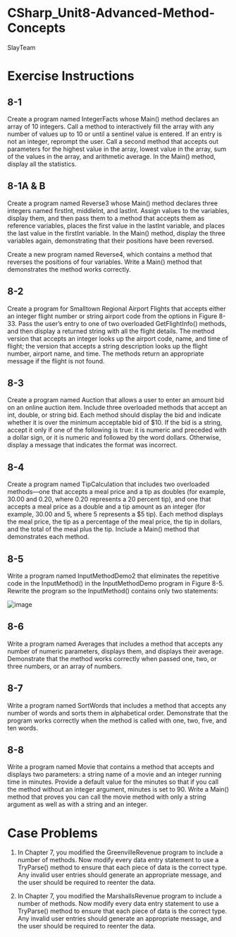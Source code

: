 # CSharp_Unit8-Advanced-Method-Concepts

SlayTeam

# Exercise Instructions
8-1
-
Create a program named IntegerFacts whose Main() method declares an array of 10 integers. Call a method to interactively fill the array with any number of values up to 10 or until a sentinel value is entered. If an entry is not an integer, reprompt the user. Call a second method that accepts out parameters for the highest value in the array, lowest value in the array, sum of the values in the array, and arithmetic average. In the Main() method, display all the statistics.

8-1A & B
-
Create a program named Reverse3 whose Main() method declares three integers named firstInt, middleInt, and lastInt. Assign values to the variables, display them, and then pass them to a method that accepts them as reference variables, places the first value in the lastInt variable, and places the last value in the firstInt variable. In the Main() method, display the three variables again, demonstrating that their positions have been reversed.

Create a new program named Reverse4, which contains a method that reverses the positions of four variables. Write a Main() method that demonstrates the method works correctly.

8-2
--
Create a program for Smalltown Regional Airport Flights that accepts either an integer flight number or string airport code from the options in Figure 8-33. Pass the user’s entry to one of two overloaded GetFlightInfo() methods, and then display a returned string with all the flight details. The method version that accepts an integer looks up the airport code, name, and time of flight; the version that accepts a string description looks up the flight number, airport name, and time. The methods return an appropriate message if the flight is not found.

8-3
--
Create a program named Auction that allows a user to enter an amount bid on an online auction item. Include three overloaded methods that accept an int, double, or string bid. Each method should display the bid and indicate whether it is over the minimum acceptable bid of $10. If the bid is a string, accept it only if one of the following is true: it is numeric and preceded with a dollar sign, or it is numeric and followed by the word dollars. Otherwise, display a message that indicates the format was incorrect.

8-4
--
Create a program named TipCalculation that includes two overloaded methods—one that accepts a meal price and a tip as doubles (for example, 30.00 and 0.20, where 0.20 represents a 20 percent tip), and one that accepts a meal price as a double and a tip amount as an integer (for example, 30.00 and 5, where 5 represents a $5 tip). Each method displays the meal price, the tip as a percentage of the meal price, the tip in dollars, and the total of the meal plus the tip. Include a Main() method that demonstrates each method.

8-5
--
Write a program named InputMethodDemo2 that eliminates the repetitive code in the InputMethod() in the InputMethodDemo program in Figure 8-5. Rewrite the program so the InputMethod() contains only two statements:

![image](https://user-images.githubusercontent.com/114715053/205137136-da891bfa-3b73-4912-ba69-38a1485ec38f.png)

8-6
--
Write a program named Averages that includes a method that accepts any number of numeric parameters, displays them, and displays their average. Demonstrate that the method works correctly when passed one, two, or three numbers, or an array of numbers.

8-7
--
Write a program named SortWords that includes a method that accepts any number of words and sorts them in alphabetical order. Demonstrate that the program works correctly when the method is called with one, two, five, and ten words.

8-8
--
Write a program named Movie that contains a method that accepts and displays two parameters: a string name of a movie and an integer running time in minutes. Provide a default value for the minutes so that if you call the method without an integer argument, minutes is set to 90. Write a Main() method that proves you can call the movie method with only a string argument as well as with a string and an integer.

# Case Problems

1. In Chapter 7, you modified the GreenvilleRevenue program to include a number of methods. Now modify every data entry statement to use a TryParse() method to ensure that each piece of data is the correct type. Any invalid user entries should generate an appropriate message, and the user should be required to reenter the data.



2. In Chapter 7, you modified the MarshallsRevenue program to include a number of methods. Now modify every data entry statement to use a TryParse() method to ensure that each piece of data is the correct type. Any invalid user entries should generate an appropriate message, and the user should be required to reenter the data.
